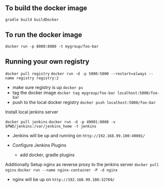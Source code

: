 
To build the docker image
-------------------------

`gradle build buildDocker`


To run the docker image
-----------------------

`docker run -p 8080:8080 -t mygroup/foo-bar`


Running your own registry
-------------------------
`docker pull registry`
`docker run -d -p 5000:5000 --restart=always --name registry registry:2`

* make sure registry is up
    `docker ps`
* tag the docker image
    `docker tag mygroup/foo-bar localhost:5000/foo-bar`
* push to the local docker registry
    `docker push localhost:5000/foo-bar`


Install local jenkins server

`docker pull jenkins`
`docker run -d -p 49001:8080 -v $PWD/jenkins:/var/jenkins_home -t jenkins`

* Jenkins will be up and running on `http://192.168.99.100:49001/`

* Configure Jenkins Plugins
    - add docker, gradle plugins



Additionally Setup nginx as reverse proxy to the jenkins server
`docker pull nginx`
`docker run --name nginx-container -P -d nginx`
* nginx will be up on `http://192.168.99.100:32769/`





